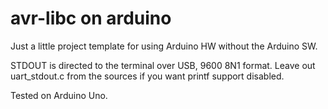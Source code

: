 # avr-libc on arduino

Just a little project template for using Arduino HW
without the Arduino SW.

STDOUT is directed to the terminal over USB, 9600 8N1 format.
Leave out uart_stdout.c from the sources if you want printf 
support disabled. 

Tested on Arduino Uno.

